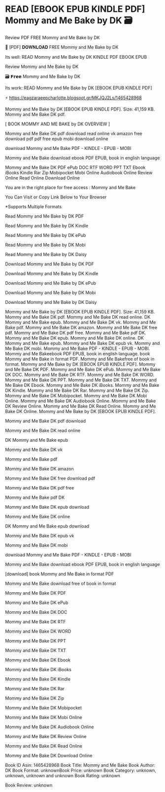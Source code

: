 # READ [EBOOK EPUB KINDLE PDF] Mommy and Me Bake by  DK 🗃️
Review PDF FREE Mommy and Me Bake by DK

📨 [PDF] 𝐃𝐎𝐖𝐍𝐋𝐎𝐀𝐃 FREE Mommy and Me Bake by DK

Its well: READ Mommy and Me Bake by DK KINDLE PDF EBOOK EPUB


Review Mommy and Me Bake by DK

🗃️ 𝗙𝗿𝗲𝗲 Mommy and Me Bake by DK

Its work: READ Mommy and Me Bake by DK [EBOOK EPUB KINDLE PDF]



⚡ https://eagzaraeepcharlotte.blogspot.gr/MKJQJ2Ls/1465428968



Mommy and Me Bake by DK [EBOOK EPUB KINDLE PDF]. Size: 41,159 KB. Mommy and Me Bake DK pdf.

[ BOOK MOMMY AND ME BAKE by DK OVERVIEW ]

Mommy and Me Bake DK pdf download read online vk amazon free download pdf pdf free epub mobi download online

download Mommy and Me Bake PDF - KINDLE - EPUB - MOBI

Mommy and Me Bake download ebook PDF EPUB, book in english language

Mommy and Me Bake DK PDF ePub DOC RTF WORD PPT TXT Ebook iBooks Kindle Rar Zip Mobipocket Mobi Online Audiobook Online Review Online Read Online Download Online

You are in the right place for free access : Mommy and Me Bake

You Can Visit or Copy Link Below to Your Browser

*Supports Multiple Formats

Read Mommy and Me Bake by DK PDF

Read Mommy and Me Bake by DK Kindle

Read Mommy and Me Bake by DK ePub

Read Mommy and Me Bake by DK Mobi

Read Mommy and Me Bake by DK Daisy

Download Mommy and Me Bake by DK PDF

Download Mommy and Me Bake by DK Kindle

Download Mommy and Me Bake by DK ePub

Download Mommy and Me Bake by DK Mobi

Download Mommy and Me Bake by DK Daisy

Mommy and Me Bake by DK [EBOOK EPUB KINDLE PDF]. Size: 41,159 KB. Mommy and Me Bake DK pdf. Mommy and Me Bake DK read online. DK Mommy and Me Bake epub. Mommy and Me Bake DK vk. Mommy and Me Bake pdf. Mommy and Me Bake DK amazon. Mommy and Me Bake DK free pdf. Mommy and Me Bake DK pdf free. Mommy and Me Bake pdf DK. Mommy and Me Bake DK epub. Mommy and Me Bake DK online. DK Mommy and Me Bake epub. Mommy and Me Bake DK epub vk. Mommy and Me Bake DK mobi. Mommy and Me Bake PDF - KINDLE - EPUB - MOBI. Mommy and Me Bakeebook PDF EPUB, book in english language. book Mommy and Me Bake in format PDF. Mommy and Me Bakefree of book in format. Mommy and Me Bake by DK [EBOOK EPUB KINDLE PDF]. Mommy and Me Bake DK PDF. Mommy and Me Bake DK ePub. Mommy and Me Bake DK DOC. Mommy and Me Bake DK RTF. Mommy and Me Bake DK WORD. Mommy and Me Bake DK PPT. Mommy and Me Bake DK TXT. Mommy and Me Bake DK Ebook. Mommy and Me Bake DK iBooks. Mommy and Me Bake DK Kindle. Mommy and Me Bake DK Rar. Mommy and Me Bake DK Zip. Mommy and Me Bake DK Mobipocket. Mommy and Me Bake DK Mobi Online. Mommy and Me Bake DK Audiobook Online. Mommy and Me Bake DK Review Online. Mommy and Me Bake DK Read Online. Mommy and Me Bake DK Online. Mommy and Me Bake by DK [EBOOK EPUB KINDLE PDF].

Mommy and Me Bake DK pdf download

Mommy and Me Bake DK read online

DK Mommy and Me Bake epub

Mommy and Me Bake DK vk

Mommy and Me Bake pdf

Mommy and Me Bake DK amazon

Mommy and Me Bake DK free download pdf

Mommy and Me Bake DK pdf free

Mommy and Me Bake pdf DK

Mommy and Me Bake DK epub download

Mommy and Me Bake DK online

DK Mommy and Me Bake epub download

Mommy and Me Bake DK epub vk

Mommy and Me Bake DK mobi

download Mommy and Me Bake PDF - KINDLE - EPUB - MOBI

Mommy and Me Bake download ebook PDF EPUB, book in english language

[download] book Mommy and Me Bake in format PDF

Mommy and Me Bake download free of book in format

Mommy and Me Bake DK PDF

Mommy and Me Bake DK ePub

Mommy and Me Bake DK DOC

Mommy and Me Bake DK RTF

Mommy and Me Bake DK WORD

Mommy and Me Bake DK PPT

Mommy and Me Bake DK TXT

Mommy and Me Bake DK Ebook

Mommy and Me Bake DK iBooks

Mommy and Me Bake DK Kindle

Mommy and Me Bake DK Rar

Mommy and Me Bake DK Zip

Mommy and Me Bake DK Mobipocket

Mommy and Me Bake DK Mobi Online

Mommy and Me Bake DK Audiobook Online

Mommy and Me Bake DK Review Online

Mommy and Me Bake DK Read Online

Mommy and Me Bake DK Download Online

Book ID Asin: 1465428968
Book Title: Mommy and Me Bake
Book Author: DK
Book Format: unknownBook Price: unknown
Book Category: unknown, unknown, unknown and unknown
Book Rating: unknown

Book Review: unknown
